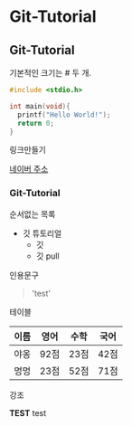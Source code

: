 # Git-Tutorial
## Git-Tutorial
기본적인 크기는 # 두 개.

```c
#include <stdio.h>

int main(void){
  printf("Hello World!");
  return 0;
}
```

링크만들기

[네이버 주소](http://www.naver.com)

### Git-Tutorial


순서없는 목록

* 깃 튜토리얼
  * 깃 
   * 깃 pull
   
인용문구

> 'test'

테이블

이름 | 영어 | 수학 | 국어
---|---|---|---|
야옹|92점|23점|42점|
멍멍|23점|52점|71점|

강조

**TEST** test
